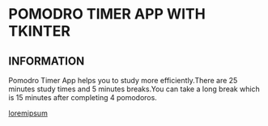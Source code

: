 # POMODRO TIMER APP WITH TKINTER

## INFORMATION
Pomodro Timer App helps you to study more efficiently.There are 25 minutes study times and 5 minutes breaks.You can take a long break which is 15 minutes after completing 4 pomodoros.

[loremipsum](http://google.com)
